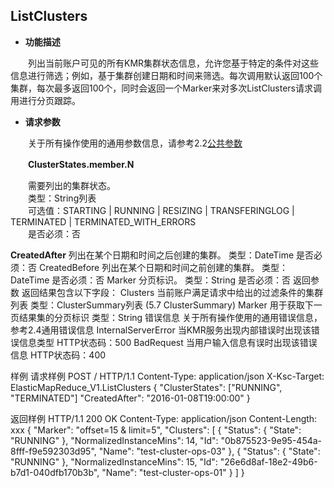 ## ListClusters

* **功能描述**

　　列出当前账户可见的所有KMR集群状态信息，允许您基于特定的条件对这些信息进行筛选；例如，基于集群创建日期和时间来筛选。每次调用默认返回100个集群，每次最多返回100个，同时会返回一个Marker来对多次ListClusters请求调用进行分页跟踪。
  
* **请求参数**
 
　　关于所有操作使用的通用参数信息，请参考2.2[公共参数](gong_gong_can_shu.md)
  
　　**ClusterStates.member.N**
  
　　需要列出的集群状态。<br>
　　类型：String列表<br>
　　可选值：STARTING | RUNNING | RESIZING | TRANSFERINGLOG | TERMINATED | TERMINATED_WITH_ERRORS<br>
　　是否必须：否
  
**CreatedAfter**
列出在某个日期和时间之后创建的集群。
类型：DateTime
是否必须：否
CreatedBefore
列出在某个日期和时间之前创建的集群。
类型：DateTime
是否必须：否
Marker
分页标识。
类型：String
是否必须：否
返回参数
返回结果包含以下字段：
Clusters
当前账户满足请求中给出的过滤条件的集群列表
类型：ClusterSummary列表 (5.7 ClusterSummary)
Marker
用于获取下一页结果集的分页标识
类型：String
错误信息
关于所有操作使用的通用错误信息，参考2.4通用错误信息
InternalServerError
当KMR服务出现内部错误时出现该错误信息类型
HTTP状态码：500
BadRequest
当用户输入信息有误时出现该错误信息
HTTP状态码：400

样例
请求样例
POST / HTTP/1.1
Content-Type: application/json
X-Ksc-Target: ElasticMapReduce_V1.ListClusters
{
    "ClusterStates": ["RUNNING", "TERMINATED"]
    "CreatedAfter": "2016-01-08T19:00:00"
}

返回样例
HTTP/1.1 200 OK
Content-Type: application/json
Content-Length: xxx
{
    "Marker": "offset=15 & limit=5",
    "Clusters": [
        {
            "Status": {
                "State": "RUNNING"
            },
            "NormalizedInstanceMins": 14,
            "Id": "0b875523-9e95-454a-8fff-f9e592303d95",
            "Name": "test-cluster-ops-03"
        },
        {
            "Status": {
                "State": "RUNNING"
            },
            "NormalizedInstanceMins": 15,
            "Id": "26e6d8af-18e2-49b6-b7d1-040dfb170b3b",
            "Name": "test-cluster-ops-01"
        }
    ]
}
